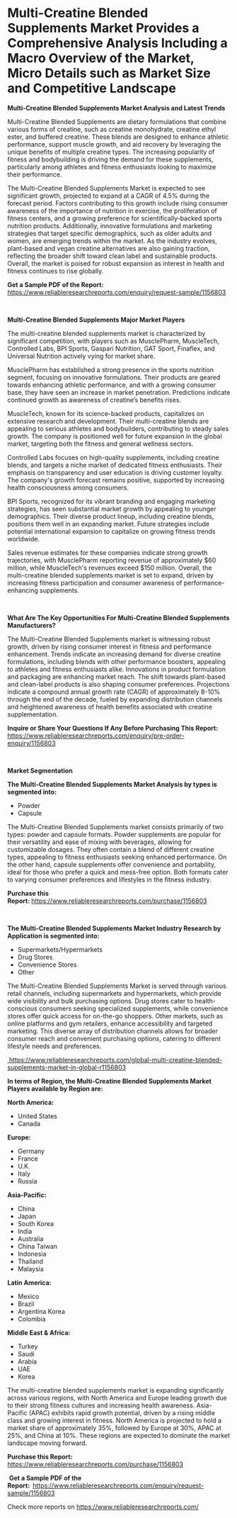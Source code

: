 <p><h1>Multi-Creatine Blended Supplements Market Provides a Comprehensive Analysis Including a Macro Overview of the Market, Micro Details such as Market Size and Competitive Landscape</h1></p><p><strong>Multi-Creatine Blended Supplements Market Analysis and Latest Trends</strong></p>
<p><p>Multi-Creatine Blended Supplements are dietary formulations that combine various forms of creatine, such as creatine monohydrate, creatine ethyl ester, and buffered creatine. These blends are designed to enhance athletic performance, support muscle growth, and aid recovery by leveraging the unique benefits of multiple creatine types. The increasing popularity of fitness and bodybuilding is driving the demand for these supplements, particularly among athletes and fitness enthusiasts looking to maximize their performance.</p><p>The Multi-Creatine Blended Supplements Market is expected to see significant growth, projected to expand at a CAGR of 4.5% during the forecast period. Factors contributing to this growth include rising consumer awareness of the importance of nutrition in exercise, the proliferation of fitness centers, and a growing preference for scientifically-backed sports nutrition products. Additionally, innovative formulations and marketing strategies that target specific demographics, such as older adults and women, are emerging trends within the market. As the industry evolves, plant-based and vegan creatine alternatives are also gaining traction, reflecting the broader shift toward clean label and sustainable products. Overall, the market is poised for robust expansion as interest in health and fitness continues to rise globally.</p></p>
<p><strong>Get a Sample PDF of the Report:&nbsp;</strong> <a href="https://www.reliableresearchreports.com/enquiry/request-sample/1156803?utm_campaign=3557&utm_medium=2&utm_source=Github&utm_content=ia&utm_term=21032025&utm_id=multi-creatine-blended-supplements">https://www.reliableresearchreports.com/enquiry/request-sample/1156803</a></p>
<p>&nbsp;</p>
<p><strong>Multi-Creatine Blended Supplements Major Market Players</strong></p>
<p><p>The multi-creatine blended supplements market is characterized by significant competition, with players such as MusclePharm, MuscleTech, Controlled Labs, BPI Sports, Gaspari Nutrition, GAT Sport, Finaflex, and Universal Nutrition actively vying for market share. </p><p>MusclePharm has established a strong presence in the sports nutrition segment, focusing on innovative formulations. Their products are geared towards enhancing athletic performance, and with a growing consumer base, they have seen an increase in market penetration. Predictions indicate continued growth as awareness of creatine’s benefits rises.</p><p>MuscleTech, known for its science-backed products, capitalizes on extensive research and development. Their multi-creatine blends are appealing to serious athletes and bodybuilders, contributing to steady sales growth. The company is positioned well for future expansion in the global market, targeting both the fitness and general wellness sectors.</p><p>Controlled Labs focuses on high-quality supplements, including creatine blends, and targets a niche market of dedicated fitness enthusiasts. Their emphasis on transparency and user education is driving customer loyalty. The company's growth forecast remains positive, supported by increasing health consciousness among consumers.</p><p>BPI Sports, recognized for its vibrant branding and engaging marketing strategies, has seen substantial market growth by appealing to younger demographics. Their diverse product lineup, including creatine blends, positions them well in an expanding market. Future strategies include potential international expansion to capitalize on growing fitness trends worldwide.</p><p>Sales revenue estimates for these companies indicate strong growth trajectories, with MusclePharm reporting revenue of approximately $60 million, while MuscleTech's revenues exceed $150 million. Overall, the multi-creatine blended supplements market is set to expand, driven by increasing fitness participation and consumer awareness of performance-enhancing supplements.</p></p>
<p>&nbsp;</p>
<p><strong>What Are The Key Opportunities For Multi-Creatine Blended Supplements Manufacturers?</strong></p>
<p><p>The Multi-Creatine Blended Supplements market is witnessing robust growth, driven by rising consumer interest in fitness and performance enhancement. Trends indicate an increasing demand for diverse creatine formulations, including blends with other performance boosters, appealing to athletes and fitness enthusiasts alike. Innovations in product formulation and packaging are enhancing market reach. The shift towards plant-based and clean-label products is also shaping consumer preferences. Projections indicate a compound annual growth rate (CAGR) of approximately 8-10% through the end of the decade, fueled by expanding distribution channels and heightened awareness of health benefits associated with creatine supplementation.</p></p>
<p><strong>Inquire or Share Your Questions If Any Before Purchasing This Report:</strong> <a href="https://www.reliableresearchreports.com/enquiry/pre-order-enquiry/1156803?utm_campaign=3557&utm_medium=2&utm_source=Github&utm_content=ia&utm_term=21032025&utm_id=multi-creatine-blended-supplements">https://www.reliableresearchreports.com/enquiry/pre-order-enquiry/1156803</a></p>
<p>&nbsp;</p>
<p><strong>Market Segmentation</strong></p>
<p><strong>The Multi-Creatine Blended Supplements Market Analysis by types is segmented into:</strong></p>
<p><ul><li>Powder</li><li>Capsule</li></ul></p>
<p><p>The Multi-Creatine Blended Supplements market consists primarily of two types: powder and capsule formats. Powder supplements are popular for their versatility and ease of mixing with beverages, allowing for customizable dosages. They often contain a blend of different creatine types, appealing to fitness enthusiasts seeking enhanced performance. On the other hand, capsule supplements offer convenience and portability, ideal for those who prefer a quick and mess-free option. Both formats cater to varying consumer preferences and lifestyles in the fitness industry.</p></p>
<p><strong>Purchase this Report:&nbsp;</strong><a href="https://www.reliableresearchreports.com/purchase/1156803?utm_campaign=3557&utm_medium=2&utm_source=Github&utm_content=ia&utm_term=21032025&utm_id=multi-creatine-blended-supplements">https://www.reliableresearchreports.com/purchase/1156803</a></p>
<p>&nbsp;</p>
<p><strong>The Multi-Creatine Blended Supplements Market Industry Research by Application is segmented into:</strong></p>
<p><ul><li>Supermarkets/Hypermarkets</li><li>Drug Stores</li><li>Convenience Stores</li><li>Other</li></ul></p>
<p><p>The Multi-Creatine Blended Supplements Market is served through various retail channels, including supermarkets and hypermarkets, which provide wide visibility and bulk purchasing options. Drug stores cater to health-conscious consumers seeking specialized supplements, while convenience stores offer quick access for on-the-go shoppers. Other markets, such as online platforms and gym retailers, enhance accessibility and targeted marketing. This diverse array of distribution channels allows for broader consumer reach and convenient purchasing options, catering to different lifestyle needs and preferences.</p></p>
<p><a href="https://www.reliableresearchreports.com/global-multi-creatine-blended-supplements-market-in-global-r1156803?utm_campaign=3557&utm_medium=2&utm_source=Github&utm_content=ia&utm_term=21032025&utm_id=multi-creatine-blended-supplements">&nbsp;https://www.reliableresearchreports.com/global-multi-creatine-blended-supplements-market-in-global-r1156803</a></p>
<p><strong>In terms of Region, the Multi-Creatine Blended Supplements Market Players available by Region are:</strong></p>
<p>
    <p> <strong> North America: </strong>
        <ul>
            <li>United States</li>
            <li>Canada</li>
        </ul>
        </p> 
    <p> <strong> Europe: </strong>
        <ul>
            <li>Germany</li>
            <li>France</li>
            <li>U.K.</li>
            <li>Italy</li>
            <li>Russia</li>
        </ul>
        </p> 
    <p> <strong> Asia-Pacific: </strong>
        <ul>
            <li>China</li>
            <li>Japan</li>
            <li>South Korea</li>
            <li>India</li>
            <li>Australia</li>
            <li>China Taiwan</li>
            <li>Indonesia</li>
            <li>Thailand</li>
            <li>Malaysia</li>
        </ul>
        </p> 
    <p> <strong> Latin America: </strong>
        <ul>
            <li>Mexico</li>
            <li>Brazil</li>
            <li>Argentina Korea</li>
            <li>Colombia</li>
        </ul>
        </p> 
    <p> <strong> Middle East & Africa: </strong>
        <ul>
            <li>Turkey</li>
            <li>Saudi</li>
            <li>Arabia</li>
            <li>UAE</li>
            <li>Korea</li>
        </ul>
    </p>
    </p>
<p><p>The multi-creatine blended supplements market is expanding significantly across various regions, with North America and Europe leading growth due to their strong fitness cultures and increasing health awareness. Asia-Pacific (APAC) exhibits rapid growth potential, driven by a rising middle class and growing interest in fitness. North America is projected to hold a market share of approximately 35%, followed by Europe at 30%, APAC at 25%, and China at 10%. These regions are expected to dominate the market landscape moving forward.</p></p>
<p><strong>Purchase this Report: </strong><a href="https://www.reliableresearchreports.com/purchase/1156803?utm_campaign=3557&utm_medium=2&utm_source=Github&utm_content=ia&utm_term=21032025&utm_id=multi-creatine-blended-supplements">https://www.reliableresearchreports.com/purchase/1156803</a></p>
<p>&nbsp;<strong>Get a Sample PDF of the Report:&nbsp;&nbsp;</strong><a href="https://www.reliableresearchreports.com/enquiry/request-sample/1156803?utm_campaign=3557&utm_medium=2&utm_source=Github&utm_content=ia&utm_term=21032025&utm_id=multi-creatine-blended-supplements">https://www.reliableresearchreports.com/enquiry/request-sample/1156803</a></p>
<p><strong></strong></p>
<p>Check more reports on <a href="https://www.reliableresearchreports.com/?utm_campaign=3557&utm_medium=2&utm_source=Github&utm_content=ia&utm_term=21032025&utm_id=multi-creatine-blended-supplements">https://www.reliableresearchreports.com/</a></p>